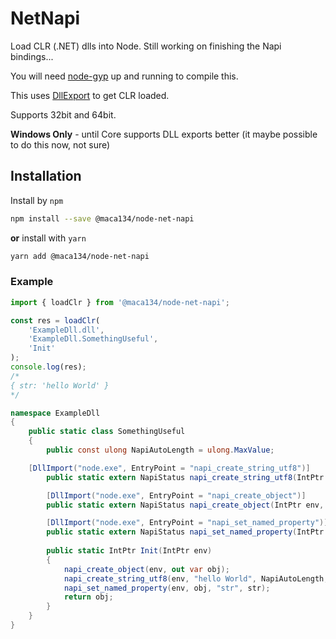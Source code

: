 # NetNapi

Load CLR (.NET) dlls into Node. Still working on finishing the Napi bindings...

You will need [node-gyp](https://github.com/nodejs/node-gyp) up and running to compile this.

This uses [DllExport](https://github.com/3F/DllExport) to get CLR loaded.

Supports 32bit and 64bit.

**Windows Only** - until Core supports DLL exports better (it maybe possible to do this now, not sure)

## Installation

Install by `npm`

```sh
npm install --save @maca134/node-net-napi
```

**or** install with `yarn`

```sh
yarn add @maca134/node-net-napi
```

### Example

```typescript
import { loadClr } from '@maca134/node-net-napi';

const res = loadClr(
	'ExampleDll.dll',
	'ExampleDll.SomethingUseful',
	'Init'
);
console.log(res);
/*
{ str: 'hello World' }
*/
```

```csharp
namespace ExampleDll
{
    public static class SomethingUseful
    {
        public const ulong NapiAutoLength = ulong.MaxValue;

	[DllImport("node.exe", EntryPoint = "napi_create_string_utf8")]
        public static extern NapiStatus napi_create_string_utf8(IntPtr env, [MarshalAs(UnmanagedType.LPStr)] string name, ulong length, out IntPtr res);

        [DllImport("node.exe", EntryPoint = "napi_create_object")]
        public static extern NapiStatus napi_create_object(IntPtr env, out IntPtr res);

        [DllImport("node.exe", EntryPoint = "napi_set_named_property")]
        public static extern NapiStatus napi_set_named_property(IntPtr env, IntPtr obj, [MarshalAs(UnmanagedType.LPStr)] string name, IntPtr val);
        		
        public static IntPtr Init(IntPtr env)
        {
            napi_create_object(env, out var obj);
            napi_create_string_utf8(env, "hello World", NapiAutoLength, out var str);
            napi_set_named_property(env, obj, "str", str);
            return obj;
        }
    }
}
```
